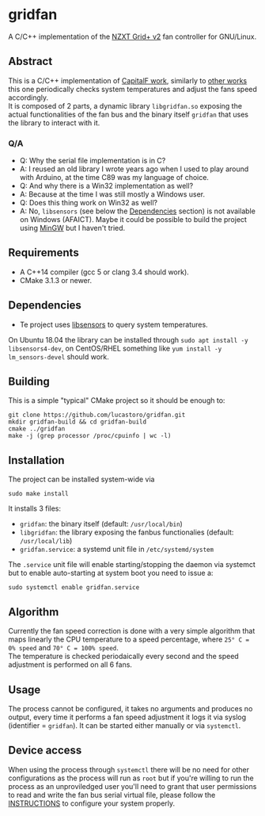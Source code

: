 # gridfan
A C/C++ implementation of the [NZXT Grid+ v2](https://www.nzxt.com/products/grid-plus-v2) fan controller for GNU/Linux.

## Abstract
This is a C/C++ implementation of [CapitalF work](https://github.com/CapitalF/gridfan), similarly to [other works](https://github.com/m00dawg/controlfans) this one periodically checks system temperatures and adjust the fans speed accordingly.  
It is composed of 2 parts, a dynamic library `libgridfan.so` exposing the actual functionalities of the fan bus and the binary itself `gridfan` that uses the library to interact with it.

### Q/A
- Q: Why the serial file implementation is in C?
- A: I reused an old library I wrote years ago when I used to play around with Arduino, at the time C89 was my language of choice.
- Q: And why there is a Win32 implementation as well?
- A: Because at the time I was still mostly a Windows user.
- Q: Does this thing work on Win32 as well?
- A: No, `libsensors` (see below the [Dependencies](#deps) section) is not available on Windows (AFAICT). Maybe it could be possible to build the project using [MinGW](http://www.mingw.org/) but I haven't tried.

## Requirements
- A C++14 compiler (gcc 5 or clang 3.4 should work).
- CMake 3.1.3 or newer.

## <a name="deps"></a> Dependencies
- Te project uses [libsensors](https://linux.die.net/man/3/libsensors) to query system temperatures.

On Ubuntu 18.04 the library can be installed through `sudo apt install -y libsensors4-dev`, on CentOS/RHEL something like `yum install -y lm_sensors-devel` should work.

## Building
This is a simple "typical" CMake project so it should be enough to:
```
git clone https://github.com/lucastoro/gridfan.git
mkdir gridfan-build && cd gridfan-build
cmake ../gridfan
make -j (grep processor /proc/cpuinfo | wc -l)
```

## Installation
The project can be installed system-wide via
```
sudo make install
```
It installs 3 files:
- `gridfan`: the binary itself (default: `/usr/local/bin`)
- `libgridfan`: the library exposing the fanbus functionalies (default: `/usr/local/lib`)
- `gridfan.service`: a systemd unit file in `/etc/systemd/system`

The `.service` unit file will enable starting/stopping the daemon via systemct but to enable auto-starting at system boot you need to issue a:
```
sudo systemctl enable gridfan.service
```

## Algorithm
Currently the fan speed correction is done with a very simple algorithm that maps linearly the CPU temperature to a speed percentage, where `25° C = 0% speed` and `70° C = 100% speed`.  
The temperature is checked periodaically every second and the speed adjustment is performed on all 6 fans.

## Usage
The process cannot be configured, it takes no arguments and produces no output, every time it performs a fan speed adjustment it logs it via syslog (identifier = `gridfan`). 
It can be started either manually or via `systemctl`.

## Device access
When using the process through `systemctl` there will be no need for other configurations as the process will run as `root` but if you're willing to run the process as an unproviledged user you'll need to grant that user permissions to read and write the fan bus serial virtual file, please follow the [INSTRUCTIONS](https://github.com/CapitalF/gridfan/blob/master/README.txt) to configure your system properly.
